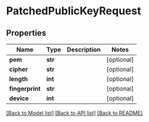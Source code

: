 # PatchedPublicKeyRequest


## Properties
Name | Type | Description | Notes
------------ | ------------- | ------------- | -------------
**pem** | **str** |  | [optional] 
**cipher** | **str** |  | [optional] 
**length** | **int** |  | [optional] 
**fingerprint** | **str** |  | [optional] 
**device** | **int** |  | [optional] 

[[Back to Model list]](../README.md#documentation-for-models) [[Back to API list]](../README.md#documentation-for-api-endpoints) [[Back to README]](../README.md)


